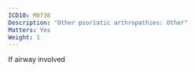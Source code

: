 ```yaml
---
ICD10: M0738
Description: "Other psoriatic arthropathies: Other"
Matters: Yes
Weight: 1
---
```

If airway involved
